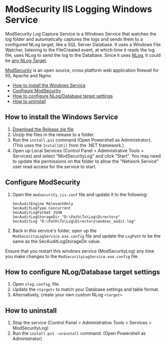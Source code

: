# ModSecurity IIS Logging Windows Service 

ModSecurity Log Capture Service is a Windows Service that watches the log folder and automatically captures the logs and sends them to a configured NLog target, like a SQL Server Database.
It uses a Windows File Watcher, listening to the FileCreated event, at which time it reads the log file, uses NLog to send the log to the Database. 
Since it uses [NLog](https://github.com/NLog/NLog), 
it could be [any NLog Target](https://github.com/nlog/nlog/wiki/Targets).

  [ModSecurity](https://github.com/SpiderLabs/ModSecurity) is an open source, cross platform web application firewall for IIS, Apache and Nginx.

* [How to install the Windows Service](#how-to-install-the-windows-service)
* [Configure ModSecurity](#configure-modsecurity)
* [How to configure NLog/Database target settings](#how-to-configure-nlogdatabase-target-settings)
* [How to uninstall](#how-to-uninstall)

## How to install the Windows Service

1. [Download the Release zip file](https://github.com/truemed/ModSecurityLog/releases/download/v1.0/ModSecurityLogService.zip)
2. Unzip the files in the release to a folder.
3. Run the `install.ps1` command (Open Powershell as Administrator). (This uses the `InstallUtil` from the .NET framework.)
4. Open up Local Services (Control Panel > Administrative Tools > Services) and select "ModSecurityLog" and click "Start".
You may need to update the permissions on the folder to allow the "Network Service" user read access for the service to start.

## Configure ModSecurity

1. Open the `modsecurity_iis.conf` file and update it to the following:

    ````
    SecAuditEngine RelevantOnly
    SecAuditLogType Concurrent
    SecAuditLogFormat JSON
    SecAuditLogStorageDir "D:\Path\To\Log\Directory"
    SecAuditLog "D:\Path\To\Log\Directory\modsec_audit.log"
    
    ````
2. Back in this service's folder, open up the `ModSecurityLogService.exe.config` file and update the `LogPath` to be the same as the SecAuditLogStorageDir value.

Ensure that you restart this windows service (ModSecurityLog) any time you make changes to the `ModSecurityLogService.exe.config` file.

## How to configure NLog/Database target settings

1. Open `nlog.config`, file.
2. Update the `<target>` to match your Database settings and table format.
3. Alternatively, create your own custom NLog `<target>`

## How to uninstall
1. Stop the service (Control Panel > Administrative Tools > Services > ModSecurityLog)
2. Run the `install.ps1 -uninstall` command.  (Open Powershell as Administrator)
